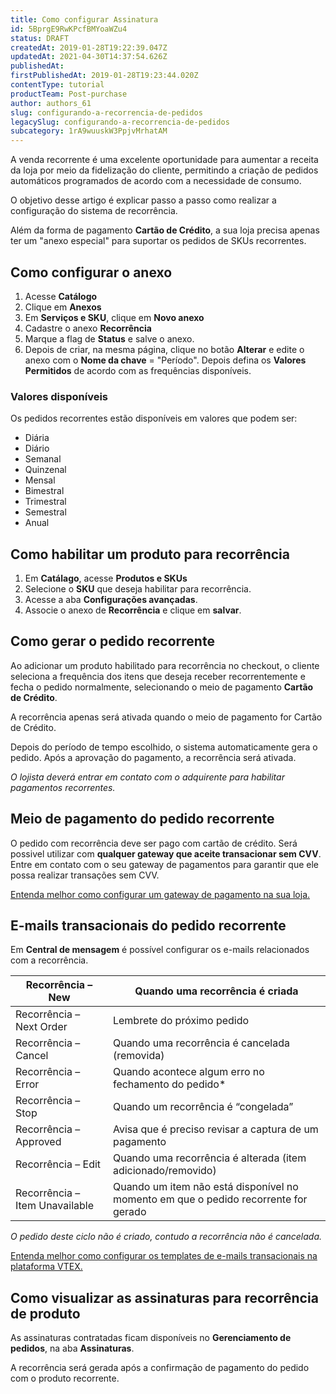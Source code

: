 ```yaml
---
title: Como configurar Assinatura
id: 5BprgE9RwKPcfBMYoaWZu4
status: DRAFT
createdAt: 2019-01-28T19:22:39.047Z
updatedAt: 2021-04-30T14:37:54.626Z
publishedAt: 
firstPublishedAt: 2019-01-28T19:23:44.020Z
contentType: tutorial
productTeam: Post-purchase
author: authors_61
slug: configurando-a-recorrencia-de-pedidos
legacySlug: configurando-a-recorrencia-de-pedidos
subcategory: 1rA9wuuskW3PpjvMrhatAM
---
```


A venda recorrente é uma excelente oportunidade para aumentar a receita da loja por meio da fidelização do cliente, permitindo a criação de pedidos automáticos programados de acordo com a necessidade de consumo.

O objetivo desse artigo é explicar passo a passo como realizar a configuração do sistema de recorrência.

Além da forma de pagamento __Cartão de Crédito__, a sua loja precisa apenas ter um "anexo especial" para suportar os pedidos de SKUs recorrentes.

## Como configurar o anexo

1. Acesse __Catálogo__
2. Clique em **Anexos**
3. Em __Serviços e SKU__, clique em **Novo anexo**
4. Cadastre o anexo __Recorrência__
5. Marque a flag de __Status__ e salve o anexo.
6. Depois de criar, na mesma página, clique no botão __Alterar__ e edite o anexo com o __Nome da chave__ = "Período". Depois defina os __Valores Permitidos__ de acordo com as frequências disponíveis.

### Valores disponíveis

Os pedidos recorrentes estão disponíveis em valores que podem ser:

- Diária
- Diário 
- Semanal
- Quinzenal
- Mensal
- Bimestral
- Trimestral
- Semestral
- Anual

## Como habilitar um produto para recorrência

1. Em **Catálago**, acesse **Produtos e SKUs**
2. Selecione o **SKU** que deseja habilitar para recorrência.
3. Acesse a aba **Configurações avançadas**.
4. Associe o anexo de **Recorrência** e clique em **salvar**.

## Como gerar o pedido recorrente

Ao adicionar um produto habilitado para recorrência no checkout, o cliente seleciona a frequência dos itens que deseja receber recorrentemente e fecha o pedido normalmente, selecionando o meio de pagamento **Cartão de Crédito**.

<div class="alert alert-warning">
A recorrência apenas será ativada quando o meio de pagamento for Cartão de Crédito.
</div>

Depois do período de tempo escolhido, o sistema automaticamente gera o pedido. Após a aprovação do pagamento, a recorrência será ativada.

*O lojista deverá entrar em contato com o adquirente para habilitar pagamentos recorrentes.*

## Meio de pagamento do pedido recorrente

O pedido com recorrência deve ser pago com cartão de crédito.
Será possivel utilizar com __qualquer gateway que aceite transacionar sem CVV__. Entre em contato com o seu gateway de pagamentos para garantir que ele possa realizar transações sem CVV.

[Entenda melhor como configurar um gateway de pagamento na sua loja.](/pt/tutorial/pci-gateway-visao-geral/)

## E-mails transacionais do pedido recorrente

Em **Central de mensagem** é possível configurar os e-mails relacionados com a recorrência.

| Recorrência – New     | Quando uma recorrência é criada     |
| ---------- | ---------- |
| Recorrência – Next Order       | Lembrete do próximo pedido       |
| Recorrência – Cancel	       | Quando uma recorrência é cancelada (removida)       |
| Recorrência – Error	       | Quando acontece algum erro no fechamento do pedido\*       |
| Recorrência – Stop	       | Quando um recorrência é “congelada”       |
| Recorrência – Approved	       | Avisa que é preciso revisar a captura de um pagamento       |
| Recorrência – Edit	       | Quando uma recorrência é alterada (item adicionado/removido)       |
| Recorrência – Item Unavailable	       | Quando um item não está disponível no momento em que o pedido recorrente for gerado       |

*O pedido deste ciclo não é criado, contudo a recorrência não é cancelada.*

[Entenda melhor como configurar os templates de e-mails transacionais na plataforma VTEX.](/pt/tutorial/conhecendo-o-message-center/)

## Como visualizar as assinaturas para recorrência de produto

As assinaturas contratadas ficam disponíveis no **Gerenciamento de pedidos**, na aba **Assinaturas**.

A recorrência será gerada após a confirmação de pagamento do pedido com o produto recorrente.
